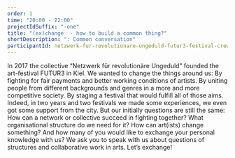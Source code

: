 ```yaml
---
order: 1
time: "20:00 - 22:00"
projectIdSuffix: "-one"
title: "(ex)change  - how to build a common thing?"
shortDescription: ": Common conversation"
participantId: netzwerk-fur-revolutionare-ungeduld-futur3-festival-crew
---
```


In 2017 the collective “Netzwerk für revolutionäre Ungeduld” founded the art-festival FUTUR3 in Kiel. We wanted to change the things around us: By fighting for fair payments and better working conditions of artists. By uniting people from different backgrounds and genres in a more and more competitive society. By staging a festival that would fulfill all of those aims.
Indeed, in two years and two festivals we made some experiences, we even got some support from the city. But our initially questions are still the same: How can a network or collective succeed in fighting together? What organisational structure do we need for it? How can art(ists) change something? And how many of you would like to exchange your personal knowledge with us?
We ask you to speak with us about questions of structures and collaborative work in arts. Let’s exchange!
